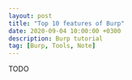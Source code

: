 ```yaml
---
layout: post
title: "Top 10 features of Burp"
date: 2020-09-04 10:00:00 +0300
description: Burp tutorial
tag: [Burp, Tools, Note]
---
```


TODO
